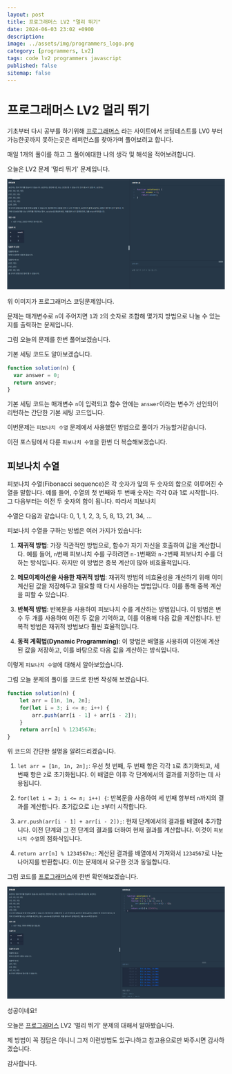 ```yaml
---
layout: post
title: 프로그래머스 LV2 "멀리 뛰기"
date: 2024-06-03 23:02 +0900
description: 
image: ../assets/img/programmers_logo.png
category: [programmers, Lv2]
tags: code lv2 programmers javascript
published: false
sitemap: false
---
```


# 프로그래머스 LV2 멀리 뛰기

  기초부터 다시 공부를 하기위해 [프로그래머스](https://programmers.co.kr/) 라는 사이트에서
  코딩테스트를 LV0 부터 가능한곳까지 못하는곳은 레퍼런스를 찾아가며 풀어보려고 합니다.

  매일 1개의 풀이를 하고 그 풀이에대한 나의 생각 및 해석을 적어보려합니다.

  오늘은 LV2 문제 '멀리 뛰기' 문제입니다.

  ![프로그래머스 이미지](/assets/img/post56_01.png)

  위 이미지가 프로그래머스 코딩문제입니다.
  
  문제는 매개변수로 `n`이 주어지면 `1`과 `2`의 숫자로 조합해 몇가지 방법으로 나눌 수 있는지를 출력하는 문제입니다.

  그럼 오늘의 문제를 한번 풀어보겠습니다.

  기본 세팅 코드도 알아보겠습니다.

```javascript
function solution(n) {
  var answer = 0;
  return answer;
}
```

기본 세팅 코드는 매개변수 `n`이 입력되고 함수 안에는 `answer`이라는 변수가 선언되어 리턴하는 간단한 기본 세팅 코드입니다.

이번문제는 `피보나치 수열` 문제에서 사용했던 방법으로 풀이가 가능할거같습니다.

이전 포스팅에서 다룬 `피보나치 수열`을 한번 더 복습해보겠습니다.


## 피보나치 수열

피보나치 수열(Fibonacci sequence)은 각 숫자가 앞의 두 숫자의 합으로 이루어진 수열을 말합니다. 예를 들어, 수열의 첫 번째와 두 번째 숫자는 각각 0과 1로 시작합니다. 그 다음부터는 이전 두 숫자의 합이 됩니다. 따라서 피보나치 

수열은 다음과 같습니다: 0, 1, 1, 2, 3, 5, 8, 13, 21, 34, ...

피보나치 수열을 구하는 방법은 여러 가지가 있습니다:

1. **재귀적 방법**: 가장 직관적인 방법으로, 함수가 자기 자신을 호출하여 값을 계산합니다. 예를 들어, `n`번째 피보나치 수를 구하려면 `n-1`번째와 `n-2`번째 피보나치 수를 더하는 방식입니다. 하지만 이 방법은 중복 계산이 많아 비효율적입니다.

2. **메모이제이션을 사용한 재귀적 방법**: 재귀적 방법의 비효율성을 개선하기 위해 이미 계산된 값을 저장해두고 필요할 때 다시 사용하는 방법입니다. 이를 통해 중복 계산을 피할 수 있습니다.

3. **반복적 방법**: 반복문을 사용하여 피보나치 수를 계산하는 방법입니다. 이 방법은 변수 두 개를 사용하여 이전 두 값을 기억하고, 이를 이용해 다음 값을 계산합니다. 반복적 방법은 재귀적 방법보다 훨씬 효율적입니다.

4. **동적 계획법(Dynamic Programming)**: 이 방법은 배열을 사용하여 이전에 계산된 값을 저장하고, 이를 바탕으로 다음 값을 계산하는 방식입니다.

이렇게 `피보나치 수열`에 대해서 알아보았습니다. 

그럼 오늘 문제의 풀이를 코드로 한번 작성해 보겠습니다.

```javascript
function solution(n) {
    let arr = [1n, 1n, 2n];
    for(let i = 3; i <= n; i++) {
        arr.push(arr[i - 1] + arr[i - 2]);
    }
    return arr[n] % 1234567n;
}
```
위 코드의 간단한 설명을 알려드리겠습니다.

1. `let arr = [1n, 1n, 2n];`: 우선 첫 번째, 두 번째 항은 각각 `1`로 초기화되고, 세 번째 항은 `2`로 초기화됩니다. 이 배열은 이후 각 단계에서의 결과를 저장하는 데 사용됩니다.

2. `for(let i = 3; i <= n; i++) {`: 반복문을 사용하여 세 번째 항부터 `n`까지의 결과를 계산합니다. 초기값으로 `i`는 `3`부터 시작합니다.

3. `arr.push(arr[i - 1] + arr[i - 2]);`: 현재 단계에서의 결과를 배열에 추가합니다. 이전 단계와 그 전 단계의 결과를 더하여 현재 결과를 계산합니다. 이것이 `피보나치 수열`의 점화식입니다.

4. `return arr[n] % 1234567n;`: 계산된 결과를 배열에서 가져와서 `1234567`로 나눈 나머지를 반환합니다. 이는 문제에서 요구한 것과 동일합니다.

그럼 코드를 [프로그래머스](https://programmers.co.kr/)에 한번 확인해보겠습니다.


![프로그래머스 이미지](/assets/img/post56_02.png)

성공이네요!

오늘은 [프로그래머스](https://programmers.co.kr/) LV2 '멀리 뛰기' 문제의 대해서 알아봤습니다.

제 방법이 꼭 정답은 아니니 그저 이런방법도 있구나하고 참고용으로만 봐주시면 감사하겠습니다.

감사합니다.